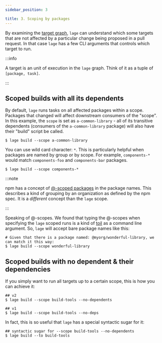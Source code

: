 ```yaml
---
sidebar_position: 3

title: 3. Scoping by packages
---
```


By examining the [target graph](/Introduction#how-does-lage-schedule-tasks), `lage` can understand which some targets that are not affected by a particular change being proposed in a pull request. In that case `lage` has a few CLI arguments that controls which target to run.

:::info

A target is an unit of execution in the `lage` graph. Think of it as a tuple of `[package, task]`.

:::

## Scoped builds with all its dependents

By default, `lage` runs tasks on all affected packages within a scope. Packages that changed will affect downstream consumers of the "scope". In this example, the `scope` is set as `a-common-library` - all of its transitive dependents (consumers of the `a-common-library` package) will also have their "build" script be called.   

```
$ lage build --scope a-common-library
```

You can use wild card character: `*`. This is particularly helpful when packages are named by group or by scope. For example, `components-*` would match `components-foo` and `components-bar` packages.


```
$ lage build --scope components-*
```

:::note 

npm has a concept of [@-scoped packages](https://docs.npmjs.com/cli/v8/using-npm/scope) in the package names. This describes a kind of grouping by an organization as defined by the npm spec. It is a *different* concept than the `lage` scope.

:::

Speaking of @-scopes. We found that typing the @-scopes when specifying the `lage` scoped runs is a kind of [toil](https://sre.google/sre-book/eliminating-toil/) as a command line argument. So, `lage` will accept bare package names like this:

```
# Given that there is a package named: @myorg/wonderful-library, we can match it this way:
$ lage build --scope wonderful-library
```

## Scoped builds with no dependent & their dependencies

If you simply want to run all targets up to a certain scope, this is how you can achieve it:

```
## v2
$ lage build --scope build-tools --no-dependents

## v1
$ lage build --scope build-tools --no-deps
```

In fact, this is so useful that `lage` has a special syntactic sugar for it:

```
## syntactic sugar for --scope build-tools --no-dependents
$ lage build --to build-tools
```
